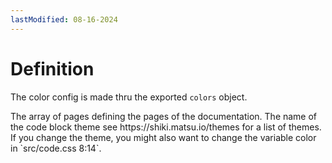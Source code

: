 ```yaml
---
lastModified: 08-16-2024
---
```


<script>
  import { Definition } from "$lib/components"
</script>


# Definition

The color config is made thru the exported `colors` object.

<Definition name="colors" description="The colors object.">
  <Definition.Prop type="object" path="tailwindColors" required>
    The array of pages defining the pages of the documentation.
  </Definition.Prop>
<Definition.Prop type="string" path="codeBlockTheme" required>The name of the code block theme see https://shiki.matsu.io/themes for a list of themes. If you change the theme, you might also want to change the variable color in `src/code.css 8:14`.</Definition.Prop>
</Definition>
